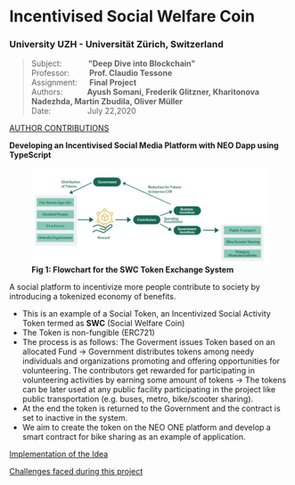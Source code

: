# Incentivised Social Welfare Coin
### University UZH - Universität Zürich, Switzerland

> Subject: &nbsp;  &emsp; &emsp; **"Deep Dive into Blockchain"** <br>
> Professor:&emsp; &emsp; **Prof. Claudio Tessone** <br>
> Assignment: &emsp; **Final Project** <br>
> Authors: &ensp; &ensp; &emsp; **Ayush Somani, Frederik Glitzner, Kharitonova Nadezhda, Martin Zbudila, Oliver Müller** <br>
> Date: &ensp; &ensp; &emsp; &emsp; &nbsp;July 22,2020  <br>

[AUTHOR CONTRIBUTIONS](docs/Authorship.md) <br>

<b> Developing an Incentivised Social Media Platform with NEO Dapp using TypeScript</b> <br>
<figure>
  <img src='docs/Schema Diagram.jpg' align="center"/> 
  <figcaption> <b> Fig 1: Flowchart for the SWC Token Exchange System </b> </figcaption>
</figure>

A social platform to incentivize more people contribute to society by introducing a tokenized economy of benefits.  <br>
- This is an example of a Social Token, an Incentivized Social Activity Token termed as **SWC** (Social Welfare Coin) <br>
- The Token is non-fungible (ERC721)<br>
- The process is as follows: The Goverment issues Token based on an allocated Fund -> Government distributes tokens among needy individuals and organizations promoting and offering opportunities for volunteering. The contributors get rewarded for participating in volunteering activities by earning some amount of tokens -> The tokens can be later used at any public facility participating in the project like public transportation (e.g. buses, metro, bike/scooter sharing).
- At the end the token is returned to the Government and the contract is set to inactive in the system.
- We aim to create the token on the NEO ONE platform and develop a smart contract for bike sharing as an example of application.

[Implementation of the Idea](docs/Implementation.md)

[Challenges faced during this project](docs/CONTRIBUTING.md) <br>

